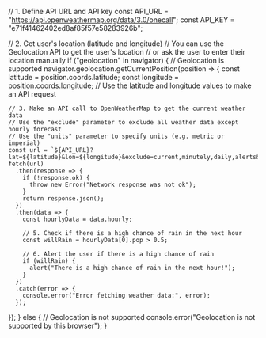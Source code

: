 // 1. Define API URL and API key
const API_URL = "https://api.openweathermap.org/data/3.0/onecall";
const API_KEY = "e71f41462402ed8af85f57e58283926b";

// 2. Get user's location (latitude and longitude)
// You can use the Geolocation API to get the user's location
// or ask the user to enter their location manually
if ("geolocation" in navigator) {
  // Geolocation is supported
  navigator.geolocation.getCurrentPosition(position => {
    const latitude = position.coords.latitude;
    const longitude = position.coords.longitude;
    // Use the latitude and longitude values to make an API request

    // 3. Make an API call to OpenWeatherMap to get the current weather data
    // Use the "exclude" parameter to exclude all weather data except hourly forecast
    // Use the "units" parameter to specify units (e.g. metric or imperial)
    const url = `${API_URL}?lat=${latitude}&lon=${longitude}&exclude=current,minutely,daily,alerts&units=metric&appid=${API_KEY}`;
    fetch(url)
      .then(response => {
        if (!response.ok) {
          throw new Error("Network response was not ok");
        }
        return response.json();
      })
      .then(data => {
        const hourlyData = data.hourly;

        // 5. Check if there is a high chance of rain in the next hour
        const willRain = hourlyData[0].pop > 0.5;

        // 6. Alert the user if there is a high chance of rain
        if (willRain) {
          alert("There is a high chance of rain in the next hour!");
        }
      })
      .catch(error => {
        console.error("Error fetching weather data:", error);
      });
  });
} else {
  // Geolocation is not supported
  console.error("Geolocation is not supported by this browser");
}


